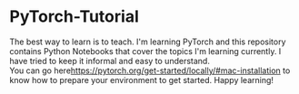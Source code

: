 # PyTorch-Tutorial
The best way to learn is to teach. I'm learning PyTorch and this repository contains Python Notebooks that cover the topics I'm learning currently. I have tried to keep it informal and easy to understand. <br />
You can go here<https://pytorch.org/get-started/locally/#mac-installation> to know how to prepare your environment to get started.
Happy learning!
